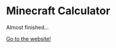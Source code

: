 # Minecraft Calculator
 
Almost finished...

[Go to the website!](https://MateuszS6.github.io/minecraft-calculator/)
